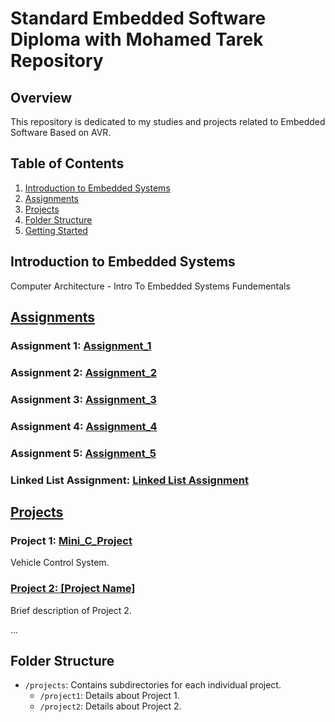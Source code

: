 # Standard Embedded Software Diploma with Mohamed Tarek Repository

## Overview

This repository is dedicated to my studies and projects related to Embedded Software Based on AVR. 
## Table of Contents

1. [Introduction to Embedded Systems](#introduction-to-embedded-systems)
2. [Assignments](#Assignments)
3. [Projects](#projects)
4. [Folder Structure](#folder-structure)
5. [Getting Started](#getting-started)


## Introduction to Embedded Systems

Computer Architecture - Intro To Embedded Systems Fundementals

## [Assignments](Assignments/)
### Assignment 1:  [Assignment_1](Assignments/Assignment_1/)

### Assignment 2:  [Assignment_2](Assignments/Assignment_2/)

### Assignment 3:  [Assignment_3](Assignments/Assignment_3/)

### Assignment 4:  [Assignment_4](Assignments/Assignment_4/)

### Assignment 5:  [Assignment_5](Assignments/Assignment_5/)

### Linked List Assignment:  [Linked List Assignment](Assignments/Linked_List_Assignment/)

## [Projects](Projects/)

### Project 1: [Mini_C_Project](Mini_Project_C)

Vehicle Control System.

### [Project 2: [Project Name]](projects/project2/)

Brief description of Project 2.

...

## Folder Structure

- `/projects`: Contains subdirectories for each individual project.
  - `/project1`: Details about Project 1.
  - `/project2`: Details about Project 2.


